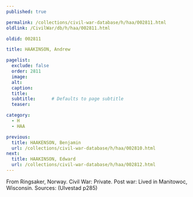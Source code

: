 ```yaml
---
published: true

permalink: /collections/civil-war-database/h/haa/002811.html
oldlink: /CivilWar/db/h/haa/002811.html

oldid: 002811

title: HAAKINSON, Andrew

pagelist:
  exclude: false
  order: 2811
  image: 
  alt:
  caption:
  title:
  subtitle:      # Defaults to page subtitle
  teaser:

category: 
  - H 
  - HAA

previous:
  title: HAAKENSON, Benjamin
  url: /collections/civil-war-database/h/haa/002810.html  
next:
  title: HAAKINSON, Edward
  url: /collections/civil-war-database/h/haa/002812.html   
---
```

From Ringsaker, Norway. Civil War: Private. Post war: Lived in Manitowoc, Wisconsin. Sources: (Ulvestad p285)